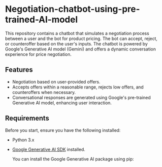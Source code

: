 # Negotiation-chatbot-using-pre-trained-AI-model


This repository contains a chatbot that simulates a negotiation process between a user and the bot for product pricing. The bot can accept, reject, or counteroffer based on the user's inputs. The chatbot is powered by Google's Generative AI model (Gemini) and offers a dynamic conversation experience for price negotiation.

## Features
- Negotiation based on user-provided offers.
- Accepts offers within a reasonable range, rejects low offers, and counteroffers when necessary.
- Conversational responses are generated using Google's pre-trained Generative AI model, enhancing user interaction.

## Requirements

Before you start, ensure you have the following installed:

- Python 3.x
- [Google Generative AI SDK](https://developers.generativeai.google) installed.
  
  You can install the Google Generative AI package using pip:
  ```bash

